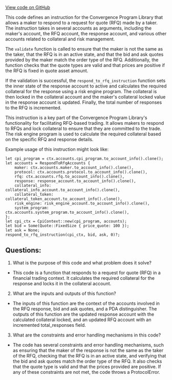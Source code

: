 [View code on GitHub](https://github.com/convergence-rfq/convergence-program-library/rfq/program/src/instructions/rfq/respond_to_rfq.rs)

This code defines an instruction for the Convergence Program Library that allows a maker to respond to a request for quote (RFQ) made by a taker. The instruction takes in several accounts as arguments, including the maker's account, the RFQ account, the response account, and various other accounts related to collateral and risk management. 

The `validate` function is called to ensure that the maker is not the same as the taker, that the RFQ is in an active state, and that the bid and ask quotes provided by the maker match the order type of the RFQ. Additionally, the function checks that the quote types are valid and that prices are positive if the RFQ is fixed in quote asset amount. 

If the validation is successful, the `respond_to_rfq_instruction` function sets the inner state of the response account to active and calculates the required collateral for the response using a risk engine program. The collateral is then locked in the collateral account and the maker's collateral locked value in the response account is updated. Finally, the total number of responses to the RFQ is incremented. 

This instruction is a key part of the Convergence Program Library's functionality for facilitating RFQ-based trading. It allows makers to respond to RFQs and lock collateral to ensure that they are committed to the trade. The risk engine program is used to calculate the required collateral based on the specific RFQ and response details. 

Example usage of this instruction might look like:

```
let cpi_program = ctx.accounts.cpi_program.to_account_info().clone();
let accounts = RespondToRfqAccounts {
    maker: ctx.accounts.maker.to_account_info().clone(),
    protocol: ctx.accounts.protocol.to_account_info().clone(),
    rfq: ctx.accounts.rfq.to_account_info().clone(),
    response: response_account.to_account_info().clone(),
    collateral_info: collateral_info_account.to_account_info().clone(),
    collateral_token: collateral_token_account.to_account_info().clone(),
    risk_engine: risk_engine_account.to_account_info().clone(),
    system_program: ctx.accounts.system_program.to_account_info().clone(),
};
let cpi_ctx = CpiContext::new(cpi_program, accounts);
let bid = Some(Quote::FixedSize { price_quote: 100 });
let ask = None;
respond_to_rfq_instruction(cpi_ctx, bid, ask, 0)?;
```
## Questions: 
 1. What is the purpose of this code and what problem does it solve?
- This code is a function that responds to a request for quote (RFQ) in a financial trading context. It calculates the required collateral for the response and locks it in the collateral account.

2. What are the inputs and outputs of this function?
- The inputs of this function are the context of the accounts involved in the RFQ response, bid and ask quotes, and a PDA distinguisher. The outputs of this function are the updated response account with the calculated collateral locked, and an updated RFQ account with an incremented total_responses field.

3. What are the constraints and error handling mechanisms in this code?
- The code has several constraints and error handling mechanisms, such as ensuring that the maker of the response is not the same as the taker of the RFQ, checking that the RFQ is in an active state, and verifying that the bid and ask quotes match the order type of the RFQ. It also checks that the quote type is valid and that the prices provided are positive. If any of these constraints are not met, the code throws a ProtocolError.